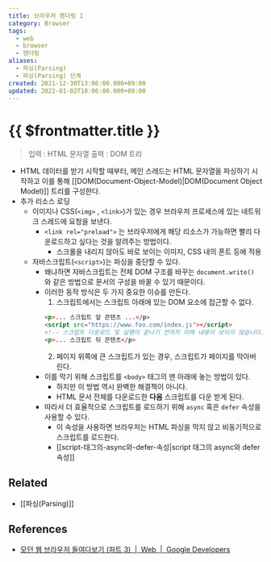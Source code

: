 ```yaml
---
title: 브라우저 렌더링 1
category: Browser
tags:
  - web
  - browser
  - 렌더링
aliases:
  - 파싱(Parsing)
  - 파싱(Parsing) 단계
created: 2021-12-30T13:06:00.000+09:00
updated: 2022-01-02T18:06:00.000+09:00
---
```


# {{ $frontmatter.title }}

> 입력 : HTML 문자열
> 출력 : DOM 트리

- HTML 데이터를 받기 시작할 때부터, 메인 스레드는 HTML 문자열을 파싱하기 시작하고 이를 통해 [[DOM(Document-Object-Model)|DOM(Document Object Model)]] 트리를 구성한다.
- 추가 리소스 로딩
  - 이미지나 CSS(`<img>` , `<link>`)가 있는 경우 브라우저 프로세스에 있는 네트워크 스레드에 요청을 보낸다.
    - `<link rel="preload">` 는 브라우저에게 해당 리소스가 가능하면 빨리 다운로드하고 싶다는 것을 알려주는 방법이다.
      - 스크롤을 내리지 않아도 바로 보이는 이미지, CSS 내의 폰트 등에 적용
  - 자바스크립트(`<script>`)는 파싱을 중단할 수 있다.
    - 왜냐하면 자바스크립트는 전체 DOM 구조를 바꾸는 `document.write()` 와 같은 방법으로 문서의 구성을 바꿀 수 있기 때문이다.
    - 이러한 동작 방식은 두 가지 중요한 이슈를 만든다.
      1.  스크립트에서는 스크립트 아래에 있는 DOM 요소에 접근할 수 없다.
      ```html
      <p>... 스크립트 앞 콘텐츠 ...</p>
      <script src="https://www.foo.com/index.js"></script>
      <!-- 스크립트 다운로드 및 실행이 끝나기 전까지 아래 내용이 보이지 않습니다. -->
      <p>... 스크립트 뒤 콘텐츠</p>
      ```
      2.  페이지 위쪽에 큰 스크립트가 있는 경우, 스크립트가 페이지를 막아버린다.
    - 이를 막기 위해 스크립트를 `<body>` 태그의 맨 아래에 놓는 방법이 있다.
      - 하지만 이 방법 역시 완벽한 해결책이 아니다.
      - HTML 문서 전체를 다운로드한 **다음** 스크립트를 다운 받게 된다.
    - 따라서 더 효율적으로 스크립트를 로드하기 위해 `async` 혹은 `defer` 속성을 사용할 수 있다.
      - 이 속성을 사용하면 브라우저는 HTML 파싱을 막지 않고 비동기적으로 스크립트를 로드한다.
      - [[script-태그의-async와-defer-속성|script 태그의 async와 defer 속성]]

## Related

- [[파싱(Parsing)]]

## References

- [모던 웹 브라우저 들여다보기 (파트 3)  |  Web  |  Google Developers](https://developers.google.com/web/updates/2018/09/inside-browser-part3?hl=ko#%ED%8C%8C%EC%8B%B1)
